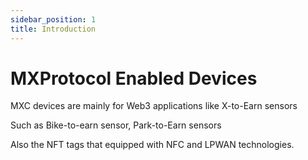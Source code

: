 ```yaml
---
sidebar_position: 1
title: Introduction
---
```


# MXProtocol Enabled Devices

MXC devices are mainly for Web3 applications like X-to-Earn sensors

Such as Bike-to-earn sensor, Park-to-Earn sensors

Also the NFT tags that equipped with NFC and LPWAN technologies.
